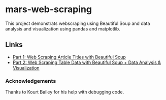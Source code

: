 # mars-web-scraping
 
This project demonstrats webscraping using Beautiful Soup and data analysis and visualization using pandas and matplotlib.

## Links
* [Part 1: Web Scraping Article Titles with Beautiful Soup](https://github.com/joannadelaune/mars-web-scraping/blob/main/part_1_mars_news.ipynb)
* [Part 2: Web Scraping Table Data with Beautiful Soup + Data Analysis & Visualization](https://github.com/joannadelaune/mars-web-scraping/blob/main/part_2_mars_weather.ipynb)

### Acknowledgements
Thanks to Kourt Bailey for his help with debugging code.

